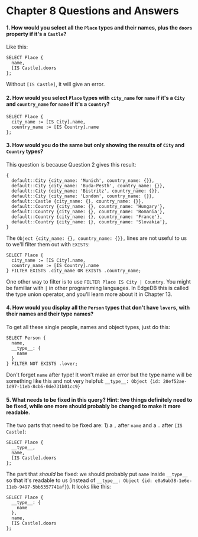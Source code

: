 # Chapter 8 Questions and Answers

#### 1. How would you select all the `Place` types and their names, plus the `doors` property if it's a `Castle`?

Like this:

```edgeql
SELECT Place {
  name,
  [IS Castle].doors
};
```

Without `[IS Castle]`, it will give an error.

#### 2. How would you select `Place` types with `city_name` for `name` if it's a `City` and `country_name` for `name` if it's a `Country`?

```edgeql
SELECT Place {
  city_name := [IS City].name,
  country_name := [IS Country].name
};
```

#### 3. How would you do the same but only showing the results of `City` and `Country` types?

This question is because Question 2 gives this result:

```
{
  default::City {city_name: 'Munich', country_name: {}},
  default::City {city_name: 'Buda-Pesth', country_name: {}},
  default::City {city_name: 'Bistritz', country_name: {}},
  default::City {city_name: 'London', country_name: {}},
  default::Castle {city_name: {}, country_name: {}},
  default::Country {city_name: {}, country_name: 'Hungary'},
  default::Country {city_name: {}, country_name: 'Romania'},
  default::Country {city_name: {}, country_name: 'France'},
  default::Country {city_name: {}, country_name: 'Slovakia'},
}
```

The `Object {city_name: {}, country_name: {}},` lines are not useful to us to we'll filter them out with `EXISTS`:

```edgeql
SELECT Place {
  city_name := [IS City].name,
  country_name := [IS Country].name
} FILTER EXISTS .city_name OR EXISTS .country_name;
```

One other way to filter is to use `FILTER Place IS City | Country`. You might be familiar with `|` in other programming languages. In EdgeDB this is called the type union operator, and you'll learn more about it in Chapter 13.

#### 4. How would you display all the `Person` types that don't have `lover`s, with their names and their type names?

To get all these single people, names and object types, just do this:

```edgeql
SELECT Person {
  name,
  __type__: {
    name
  }
} FILTER NOT EXISTS .lover;
```

Don't forget `name` after type! It won't make an error but the type name will be something like this and not very helpful: `__type__: Object {id: 20ef52ae-1d97-11eb-8cb6-0de731b01cc9}`

#### 5. What needs to be fixed in this query? Hint: two things definitely need to be fixed, while one more should probably be changed to make it more readable.

The two parts that need to be fixed are: 1) a `,` after `name` and a `.` after `[IS Castle]`:

```edgeql
SELECT Place {
  __type__,
  name,
  [IS Castle].doors
};
```

The part that _should_ be fixed: we should probably put `name` inside `__type__` so that it's readable to us (instead of `__type__: Object {id: e0a9ab38-1e6e-11eb-9497-5bb5357741af}`). It looks like this:

```edgeql
SELECT Place {
  __type__: {
    name
  },
  name,
  [IS Castle].doors
};
```
